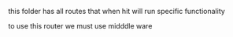 this folder has all routes that when hit will run specific functionality


to use this router we must use midddle ware